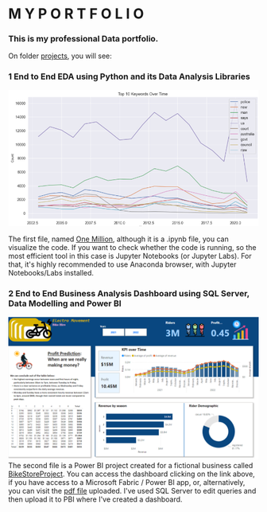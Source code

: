 # **M Y    P O R T F O L I O**
### This is my professional Data portfolio. 

On folder [projects](./projects/), you will see:

### **1** End to End EDA using Python and its Data Analysis Libraries
![Line Chart Viz - One Million](./images/Screenshot%20One%20Million%20Headlines.png)

The first file, named [One Million](./projects/One-Million-08082024.ipynb), although it is a .ipynb file, you can visualize the code. 
If you want to check whether the code is running, so the most efficient tool in this case is Jupyter Notebooks (or Jupyter Labs). 
For that, it's highly recommended to use Anaconda browser, with Jupyter Notebooks/Labs installed. 

### **2** End to End Business Analysis Dashboard using SQL Server, Data Modelling and Power BI
![Electro Movement ](./images/Screenshot%20Dashboard%20PBI.png)
The second file is a Power BI project created for a fictional business called [BikeStoreProject](https://app.powerbi.com/groups/me/reports/442ff52a-57b7-450b-938c-cf1c5b04866b?pbi_source=desktop). 
You can access the dashboard clicking on the link above, if you have access to a Microsoft Fabric / Power BI app, or, alternatively, you can visit the [pdf file](./miscelaneous/BikeStoreProject.pdf) uploaded. I've used SQL Server to edit queries and then upload it to PBI where I've created a dashboard. 



